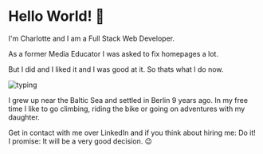 # Hello World! 👋

I'm Charlotte and I am a Full Stack Web Developer. 

As a former Media Educator I was asked to fix homepages a lot. 

But I did and I liked it and I was good at it. 
So thats what I do now.

![typing](https://media.tenor.com/k4CNdciy3f4AAAAC/typing-working.gif)

I grew up near the Baltic Sea and settled in Berlin 9 years ago. In my free time I like to go climbing, riding the bike or going on adventures with my daughter.

Get in contact with me over LinkedIn and if you think about hiring me: Do it! I promise: It will be a very good decision. 😉


